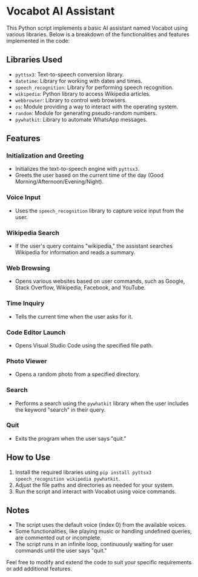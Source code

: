 # Vocabot AI Assistant

This Python script implements a basic AI assistant named Vocabot using various libraries. Below is a breakdown of the functionalities and features implemented in the code:

## Libraries Used
- `pyttsx3`: Text-to-speech conversion library.
- `datetime`: Library for working with dates and times.
- `speech_recognition`: Library for performing speech recognition.
- `wikipedia`: Python library to access Wikipedia articles.
- `webbrowser`: Library to control web browsers.
- `os`: Module providing a way to interact with the operating system.
- `random`: Module for generating pseudo-random numbers.
- `pywhatkit`: Library to automate WhatsApp messages.

## Features

### Initialization and Greeting
- Initializes the text-to-speech engine with `pyttsx3`.
- Greets the user based on the current time of the day (Good Morning/Afternoon/Evening/Night).

### Voice Input
- Uses the `speech_recognition` library to capture voice input from the user.

### Wikipedia Search
- If the user's query contains "wikipedia," the assistant searches Wikipedia for information and reads a summary.

### Web Browsing
- Opens various websites based on user commands, such as Google, Stack Overflow, Wikipedia, Facebook, and YouTube.

### Time Inquiry
- Tells the current time when the user asks for it.

### Code Editor Launch
- Opens Visual Studio Code using the specified file path.

### Photo Viewer
- Opens a random photo from a specified directory.

### Search
- Performs a search using the `pywhatkit` library when the user includes the keyword "search" in their query.

### Quit
- Exits the program when the user says "quit."

## How to Use
1. Install the required libraries using `pip install pyttsx3 speech_recognition wikipedia pywhatkit`.
2. Adjust the file paths and directories as needed for your system.
3. Run the script and interact with Vocabot using voice commands.

## Notes
- The script uses the default voice (index 0) from the available voices.
- Some functionalities, like playing music or handling undefined queries, are commented out or incomplete.
- The script runs in an infinite loop, continuously waiting for user commands until the user says "quit."

Feel free to modify and extend the code to suit your specific requirements or add additional features.
